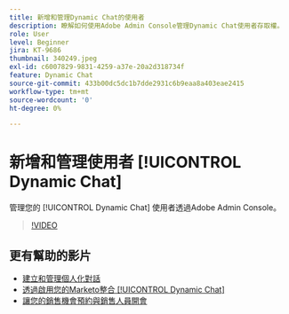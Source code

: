 ```yaml
---
title: 新增和管理Dynamic Chat的使用者
description: 瞭解如何使用Adobe Admin Console管理Dynamic Chat使用者存取權。
role: User
level: Beginner
jira: KT-9686
thumbnail: 340249.jpeg
exl-id: c6007829-9831-4259-a37e-20a2d318734f
feature: Dynamic Chat
source-git-commit: 433b00dc5dc1b7dde2931c6b9eaa8a403eae2415
workflow-type: tm+mt
source-wordcount: '0'
ht-degree: 0%

---
```


# 新增和管理使用者 [!UICONTROL Dynamic Chat]

管理您的 [!UICONTROL Dynamic Chat]  使用者透過Adobe Admin Console。

>[!VIDEO](https://video.tv.adobe.com/v/340249/?quality=12&learn=on)

## 更有幫助的影片

* [建立和管理個人化對話](dialogue-management.md)
* [透過啟用您的Marketo整合 [!UICONTROL Dynamic Chat]](marketo-integration.md)
* [讓您的銷售機會預約與銷售人員開會](meeting-booking.md)

